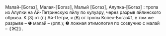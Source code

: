 ---
---

Малай-⟦Богаз⟧, Малая-⟦Богаз⟧, Малый ⟦Богаз⟧, Алупка-⟦Богаз⟧
: тропа из Алупки на Ай-Петринскую яйлу по кулуару, через разрыв яйлинского обрыва. К ⦅З⦆ от ⦅г.⦆ Ай-Петри, к ⦅В⦆ от тропы Копек-Богаз#1, в том же разрыве – ❶ малай – ⦅рпл.⦆; ❸ ложная этимология по созвучию с малай – ⦃Ж2⦄.
